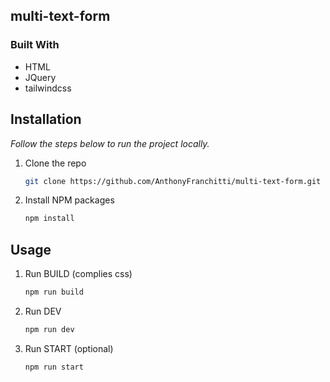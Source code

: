 ## multi-text-form

### Built With

- HTML
- JQuery
- tailwindcss

## Installation

_Follow the steps below to run the project locally._

1. Clone the repo
   ```sh
   git clone https://github.com/AnthonyFranchitti/multi-text-form.git
   ```
2. Install NPM packages
   ```sh
   npm install
   ```

## Usage

1. Run BUILD (complies css)
   ```sh
   npm run build
   ```
2. Run DEV
   ```sh
   npm run dev
   ```
3. Run START (optional)
   ```sh
   npm run start
   ```
